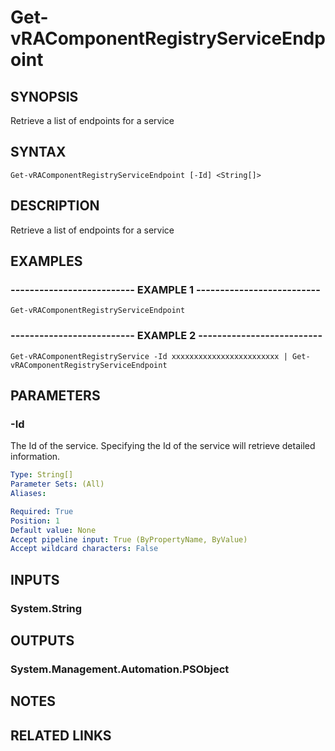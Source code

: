 # Get-vRAComponentRegistryServiceEndpoint

## SYNOPSIS
Retrieve a list of endpoints for a service

## SYNTAX

```
Get-vRAComponentRegistryServiceEndpoint [-Id] <String[]>
```

## DESCRIPTION
Retrieve a list of endpoints for a service

## EXAMPLES

### -------------------------- EXAMPLE 1 --------------------------
```
Get-vRAComponentRegistryServiceEndpoint
```

### -------------------------- EXAMPLE 2 --------------------------
```
Get-vRAComponentRegistryService -Id xxxxxxxxxxxxxxxxxxxxxxxx | Get-vRAComponentRegistryServiceEndpoint
```

## PARAMETERS

### -Id
The Id of the service.
Specifying the Id of the service will retrieve detailed information.

```yaml
Type: String[]
Parameter Sets: (All)
Aliases: 

Required: True
Position: 1
Default value: None
Accept pipeline input: True (ByPropertyName, ByValue)
Accept wildcard characters: False
```

## INPUTS

### System.String

## OUTPUTS

### System.Management.Automation.PSObject

## NOTES

## RELATED LINKS

